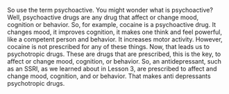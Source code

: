 So use the term psychoactive. You might wonder what is psychoactive? Well,
psychoactive drugs are any drug that affect or change mood, cognition or
behavior. So, for example, cocaine is a psychoactive drug. It changes mood, it
improves cognition, it makes one think and feel powerful, like a competent
person and behavior. It increases motor activity. However, cocaine is not
prescribed for any of these things. Now, that leads us to psychotropic drugs.
These are drugs that are prescribed, this is the key, to affect or change mood,
cognition, or behavior. So, an antidepressant, such as an SSRI, as we learned
about in Lesson 3, are prescribed to affect and change mood, cognition, and or
behavior. That makes anti depressants psychotropic drugs.

